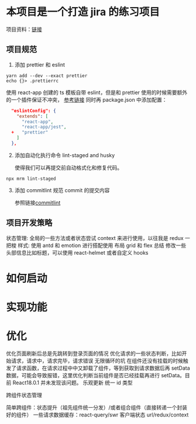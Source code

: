 # 本项目是一个打造 jira 的练习项目

项目资料：[链接](https://www.notion.so/React-491ad0643476437cafde50bee4dde6ed)

## 项目规范

1. 添加 prettier 和 eslint

```shell
yarn add --dev --exact prettier
echo {}> .prettierrc
```

使用 react-app 创建的 ts 模板自带 eslint，但是和 prettier 使用的时候需要额外的一个插件保证不冲突，
[参考链接](https://prettier.io/docs/en/install.html#eslint-and-other-linters)
同时再 package.json 中添加配置：

```json
  "eslintConfig": {
    "extends": [
      "react-app",
      "react-app/jest",
  +   "prettier"
    ]
  },
```

2. 添加自动化执行命令 lint-staged and husky

   使得我们可以再提交前自动格式化和修复代码。

```shell
npx mrm lint-staged
```

3. 添加 commitlint
   规范 commit 的提交内容

   参照链接[commitlint](https://github.com/conventional-changelog/commitlint)

## 项目开发策略

状态管理: 全局的一些方法或者状态尝试 context 来进行使用，以往我是 redux 一把梭
样式: 使用 antd 和 emotion 进行搭配使用
布局 grid 和 flex 总结
修改一些头部信息比如标题，可以使用 react-helmet 或者自定义 hooks

# 如何启动

# 实现功能

# 优化

优化页面刷新后总是先跳转到登录页面的情况
优化请求的一些状态判断，比如开始请求，请求中，请求完毕，请求错误
无限循环的坑
在组件还没有挂载的时候触发了请求函数，在请求过程中中又卸载了组件，等到获取到请求数据后再 setData 数据，可能会导致报错，这里优化判断当前组件是否已经挂载再进行 setData。目前 React18.0.1 并未发现该问题。
乐观更新
统一 id 类型

跨组件状态管理

简单跨组件：状态提升（祖先组件统一分发）/或者组合组件（直接转递一个封装好的组件）
一些请求数据缓存：react-query/swr
客户端状态 url/redux/context
